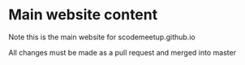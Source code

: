 Main website content
==

Note this is the main website for scodemeetup.github.io

All changes must be made as a pull request and merged into master
